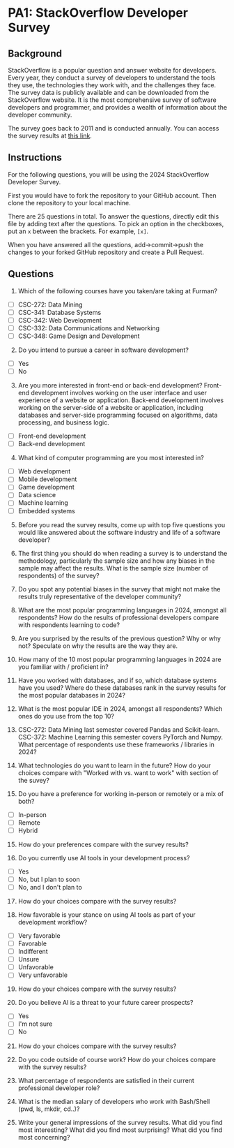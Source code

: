 
# PA1: StackOverflow Developer Survey

## Background

StackOverflow is a popular question and answer website for developers. Every year, they conduct a survey of developers to understand the tools they use, the technologies they work with, and the challenges they face. The survey data is publicly available and can be downloaded from the StackOverflow website. It is the most comprehensive survey of software developers and programmer, and provides a wealth of information about the developer community. 

The survey goes back to 2011 and is conducted annually. You can access the survey results at [this link](https://survey.stackoverflow.co/). 

## Instructions 

For the following questions, you will be using the 2024 StackOverflow Developer Survey. 

First you would have to fork the repository to your GitHub account. Then clone the repository to your local machine.

There are 25 questions in total. To answer the questions, directly edit this file by adding text after the questions. To pick an option in the checkboxes, put an `x` between the brackets. For example, `[x]`. 

When you have answered all the questions, add->commit->push the changes to your forked GitHub repository and create a Pull Request. 

## Questions

1. Which of the following courses have you taken/are taking at Furman? 

- [ ] CSC-272: Data Mining
- [ ] CSC-341: Database Systems
- [ ] CSC-342: Web Development
- [ ] CSC-332: Data Communications and Networking
- [ ] CSC-348: Game Design and Development

2. Do you intend to pursue a career in software development?

- [ ] Yes
- [ ] No

3. Are you more interested in front-end or back-end development? Front-end development involves working on the user interface and user experience of a website or application. Back-end development involves working on the server-side of a website or application, including databases and server-side programming focused on algorithms, data processing, and business logic.

- [ ] Front-end development
- [ ] Back-end development

4. What kind of computer programming are you most interested in?

- [ ] Web development
- [ ] Mobile development
- [ ] Game development
- [ ] Data science
- [ ] Machine learning
- [ ] Embedded systems 

5. Before you read the survey results, come up with top five questions you would like answered about the software industry and life of a software developer? 

6. The first thing you should do when reading a survey is to understand the methodology, particularly the sample size and how any biases in the sample may affect the results. What is the sample size (number of respondents) of the survey? 

7. Do you spot any potential biases in the survey that might not make the results truly representative of the developer community?

8. What are the most popular programming languages in 2024, amongst all respondents? How do the results of professional developers compare with respondents learning to code?

9. Are you surprised by the results of the previous question? Why or why not? Speculate on why the results are the way they are.

10. How many of the 10 most popular programming languages in 2024 are you familiar with / proficient in?

11. Have you worked with databases, and if so, which database systems have you used? Where do these databases rank in the survey results for the most popular databases in 2024?

12. What is the most popular IDE in 2024, amongst all respondents? Which ones do you use from the top 10?

13. CSC-272: Data Mining last semester covered Pandas and Scikit-learn. CSC-372: Machine Learning this semester covers PyTorch and Numpy. What percentage of respondents use these frameworks / libraries in 2024?

14. What technologies do you want to learn in the future? How do your choices compare with "Worked with vs. want to work" with section of the suvey? 

15. Do you have a preference for working in-person or remotely or a mix of both? 

- [ ] In-person
- [ ] Remote
- [ ] Hybrid

15. How do your preferences compare with the survey results?

16. Do you currently use AI tools in your development process? 

- [ ] Yes
- [ ] No, but I plan to soon 
- [ ] No, and I don't plan to

17. How do your choices compare with the survey results?

18. How favorable is your stance on using AI tools as part of your development workflow?

- [ ] Very favorable
- [ ] Favorable
- [ ] Indifferent
- [ ] Unsure 
- [ ] Unfavorable
- [ ] Very unfavorable

19. How do your choices compare with the survey results?

20. Do you believe AI is a threat to your future career prospects?

- [ ] Yes
- [ ] I'm not sure
- [ ] No

21. How do your choices compare with the survey results?

22. Do you code outside of course work? How do your choices compare with the survey results?

23. What percentage of respondents are satisfied in their current professional developer role?

24. What is the median salary of developers who work with Bash/Shell (pwd, ls, mkdir, cd..)? 

25. Write your general impressions of the survey results. What did you find most interesting? What did you find most surprising? What did you find most concerning?

